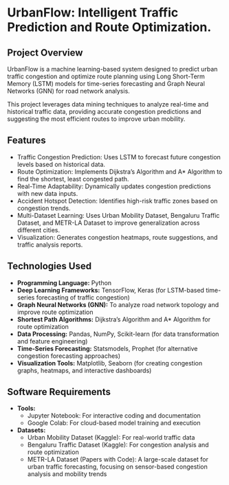 # UrbanFlow: Intelligent Traffic Prediction and Route Optimization. 

## Project Overview  
UrbanFlow is a machine learning-based system designed to predict urban traffic congestion and optimize route planning using Long Short-Term Memory (LSTM) models for time-series forecasting and Graph Neural Networks (GNN) for road network analysis.  

This project leverages data mining techniques to analyze real-time and historical traffic data, providing accurate congestion predictions and suggesting the most efficient routes to improve urban mobility.  

## Features  
- Traffic Congestion Prediction: Uses LSTM to forecast future congestion levels based on historical data.  
- Route Optimization: Implements Dijkstra’s Algorithm and A* Algorithm to find the shortest, least congested path.  
- Real-Time Adaptability: Dynamically updates congestion predictions with new data inputs.  
- Accident Hotspot Detection: Identifies high-risk traffic zones based on congestion trends.  
- Multi-Dataset Learning: Uses Urban Mobility Dataset, Bengaluru Traffic Dataset, and METR-LA Dataset to improve generalization across different cities.  
- Visualization: Generates congestion heatmaps, route suggestions, and traffic analysis reports.  

## Technologies Used  
- **Programming Language:** Python  
- **Deep Learning Frameworks:** TensorFlow, Keras (for LSTM-based time-series forecasting of traffic congestion)  
- **Graph Neural Networks (GNN):** To analyze road network topology and improve route optimization  
- **Shortest Path Algorithms:** Dijkstra’s Algorithm and A* Algorithm for route optimization  
- **Data Processing:** Pandas, NumPy, Scikit-learn (for data transformation and feature engineering)  
- **Time-Series Forecasting:** Statsmodels, Prophet (for alternative congestion forecasting approaches)  
- **Visualization Tools:** Matplotlib, Seaborn (for creating congestion graphs, heatmaps, and interactive dashboards)  

## Software Requirements  
- **Tools:**  
  - Jupyter Notebook: For interactive coding and documentation  
  - Google Colab: For cloud-based model training and execution  
- **Datasets:**  
  - Urban Mobility Dataset (Kaggle): For real-world traffic data  
  - Bengaluru Traffic Dataset (Kaggle): For congestion analysis and route optimization  
  - METR-LA Dataset (Papers with Code): A large-scale dataset for urban traffic forecasting, focusing on sensor-based congestion analysis and mobility trends  
